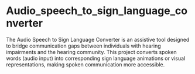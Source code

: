 # Audio_speech_to_sign_language_converter
The Audio Speech to Sign Language Converter is an assistive tool designed to bridge communication gaps between individuals with hearing impairments and the hearing community. This project converts spoken words (audio input) into corresponding sign language animations or visual representations, making spoken communication more accessible.
